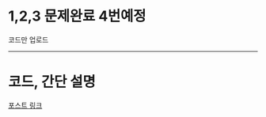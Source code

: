 # 1,2,3 문제완료 4번예정

코드만 업로드

-----------------------------

# 코드, 간단 설명

[포스트 링크](https://hongjeseong.github.io/sb/)
